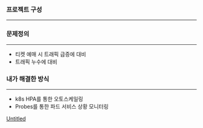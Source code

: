
### 프로젝트 구성

---


### 문제정의

---

- 티켓 예매 시 트래픽 급증에 대비
- 트래픽 누수에 대비

### 내가 해결한 방식

---

- k8s HPA를 통한 오토스케일링
- Probes를 통한 파드 서비스 상황 모니터링

[Untitled](https://s3-us-west-2.amazonaws.com/secure.notion-static.com/6dacf2c2-5145-4fb2-a437-813ef1bf96eb/Untitled.qt)
